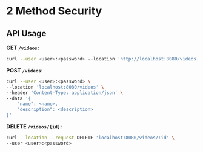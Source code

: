 # 2 Method Security

## API Usage

**GET `/videos`:**

```bash
curl --user <user>:<password> --location 'http://localhost:8080/videos[?search=<search_text>]'
```

**POST `/videos`:**

```bash
curl --user <user>:<password> \
--location 'localhost:8080/videos' \
--header 'Content-Type: application/json' \
--data '{
    "name": <name>,
    "description": <description>
}'
```

**DELETE `/videos/{id}`:**

```bash
curl --location --request DELETE 'localhost:8080/videos/:id' \
--user <user>:<password>
```
